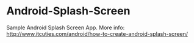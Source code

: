 Android-Splash-Screen
==================

Sample Android Splash Screen App. More info: http://www.itcuties.com/android/how-to-create-android-splash-screen/